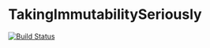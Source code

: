# TakingImmutabilitySeriously

[![Build Status](https://travis-ci.com/mbauman/TakingImmutabilitySeriously.jl.svg?branch=master)](https://travis-ci.com/mbauman/TakingImmutabilitySeriously.jl)

